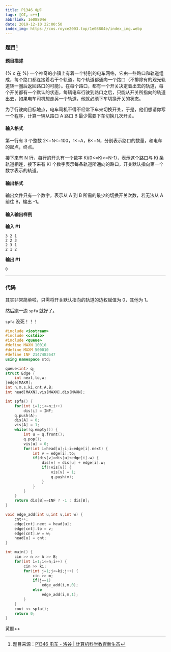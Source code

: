 ```yaml
---
title: P1346 电车
tags: [OI, c++]
abbrlink: 1e08804e
date: 2019-12-10 22:00:50
index_img: https://cos.royce2003.top/1e08804e/index_img.webp
---
```


### 题目[^1]

#### 题目描述

{% c 在 %}
一个神奇的小镇上有着一个特别的电车网络，它由一些路口和轨道组成，每个路口都连接着若干个轨道，每个轨道都通向一个路口（不排除有的观光轨道转一圈后返回路口的可能）。在每个路口，都有一个开关决定着出去的轨道，每个开关都有一个默认的状态，每辆电车行驶到路口之后，只能从开关所指向的轨道出去，如果电车司机想走另一个轨道，他就必须下车切换开关的状态。

为了行驶向目标地点，电车司机不得不经常下车来切换开关，于是，他们想请你写一个程序，计算一辆从路口 A 路口 B 最少需要下车切换几次开关。

<!--more-->

#### 输入格式

第一行有 3 个整数 2<=N<=100，1<=A，B<=N，分别表示路口的数量，和电车的起点，终点。

接下来有 N 行，每行的开头有一个数字 Ki(0<=Ki<=N-1)，表示这个路口与 Ki 条轨道相连，接下来有 Ki 个数字表示每条轨道所通向的路口，开关默认指向第一个数字表示的轨道。

#### 输出格式

输出文件只有一个数字，表示从 A 到 B 所需的最少的切换开关次数，若无法从 A 前往 B，输出 -1。

#### 输入输出样例

**输入 #1**

```
3 2 1
2 2 3
2 3 1
2 1 2
```

**输出 #1** 

```
0

```

------

### 代码

其实非常简单啦，只需将开关默认指向的轨道的边权赋值为 0，其他为 1。

然后跑一边 ``spfa`` 就好了。

``spfa`` 没死！！！


```cpp
#include <iostream>
#include <cstdio>
#include <queue>
#define MAXN 10010
#define MAXM 500010
#define INF 2147483647
using namespace std;

queue<int> q;
struct Edge {
	int next,to,w;
}edge[MAXM];
int n,m,s,ki,cnt,A,B;
int head[MAXN],vis[MAXN],dis[MAXN];

int spfa() {
	for(int i=1;i<=n;i++)
		dis[i] = INF;
	q.push(A);
	dis[A] = 0;
	vis[A] = 1;
	while(!q.empty()) {
		int u = q.front();
		q.pop();
		vis[u] = 0;
		for(int i=head[u];i;i=edge[i].next) {
			int v = edge[i].to;
			if(dis[v]>dis[u]+edge[i].w) {
				dis[v] = dis[u] + edge[i].w;
				if(!vis[v]) {
					vis[v] = 1;
					q.push(v);
				}
			}
		}
	}
	return dis[B]==INF ? -1 : dis[B];
}

void edge_add(int u,int v,int w) {
	cnt++;
	edge[cnt].next = head[u];
	edge[cnt].to = v;
	edge[cnt].w = w;
	head[u] = cnt;
}

int main() {
	cin >> n >> A >> B;
	for(int i=1;i<=n;i++) {
		cin >> ki;
		for(int j=1;j<=ki;j++) {
			cin >> m;
			if(j==1)
				edge_add(i,m,0);
			else
				edge_add(i,m,1);
		}
	}
	cout << spfa();
	return 0;
}
```

黄题++

[^1]: 题目来源：[P1346 电车 - 洛谷 | 计算机科学教育新生态](https://www.luogu.com.cn/problem/P1346)